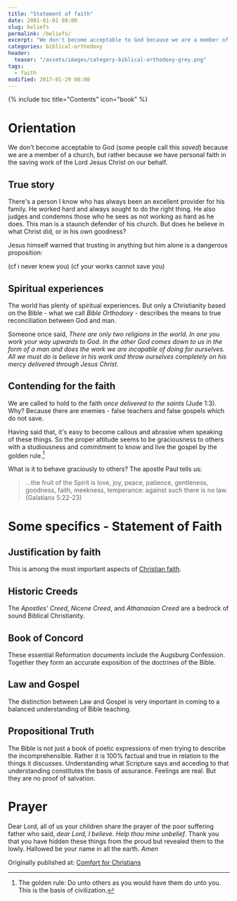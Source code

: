 ```yaml
---
title: "Statement of faith"
date: 2001-01-01 08:00
slug: beliefs
permalink: /beliefs/
excerpt: "We don't become acceptable to God because we are a member of a church, but rather because we have personal faith in the saving work of the Lord Jesus Christ on our behalf."
categories: biblical-orthodoxy
header:
  teaser: "/assets/images/category-biblical-orthodoxy-grey.png"
tags:
  - faith
modified: 2017-01-29 08:00
---
```

{% include toc title="Contents" icon="book" %}

# Orientation
We don't become acceptable to God (some people call this *saved*) because we are a member of a church, but rather because we have personal faith in the saving work of the Lord Jesus Christ on our behalf.  

## True story
There's a person I know who has always been an excellent provider for his family.  He worked hard and always sought to do the right thing.  He also judges and condemns those who he sees as not working as hard as he does.  This man is a staunch defender of his church.  But does he believe in what Christ did, or in his own goodness?

Jesus himself warned that trusting in anything but him alone is a dangerous proposition:

(cf i never knew you)
(cf your works cannot save you)

## Spiritual experiences
The world has plenty of spiritual experiences.  But only a Christianity based on the Bible - what we call *Bible Orthodoxy* - describes the means to true reconciliation between God and man.

Someone once said, *There are only two religions in the world.  In one you work your way upwards to God.  In the other God comes down to us in the form of a man and does the work we are incapable of doing for ourselves.  All we must do is believe in his work and throw ourselves completely on his mercy delivered through Jesus Christ*.

## Contending for the faith
We are called to hold to the faith *once delivered to the saints* (Jude 1:3).  Why?  Because there are enemies - false teachers and false gospels which do not save.

Having said that, it's easy to become callous and abrasive when speaking of these things.  So the proper attitude seems to be graciousness to others with a studiousness and commitment to know and live the gospel by the golden rule.[^85fc7e66]

[^85fc7e66]: The golden rule: Do unto others as you would have them do unto you.  This is the basis of civilization.

What is it to behave graciously to others?  The apostle Paul tells us:

>...the fruit of the Spirit is love, joy, peace, patience, gentleness, goodness, faith, meekness, temperance: against such there is no law. (Galatians 5:22-23)

# Some specifics - Statement of Faith

## Justification by faith
This is among the most important aspects of [Christian faith](/faith/).  

## Historic Creeds
The *Apostles' Creed*, *Nicene Creed*, and *Athanasian Creed* are a bedrock of sound Biblical Christianity.

## Book of Concord
These essential Reformation documents include the Augsburg Confession.  Together they form an accurate exposition of the doctrines of the Bible.

## Law and Gospel
The distinction between Law and Gospel is very important in coming to a balanced understanding of Bible teaching.  

## Propositional Truth
The Bible is not just a book of poetic expressions of men trying to describe the incomprehensible.  Rather it is 100% factual and true in relation to the things it discusses.  Understanding what Scripture says and acceding to that understanding constitutes the basis of assurance.  Feelings are real.  But they are no proof of salvation.  
 
# Prayer
Dear Lord, all of us your children share the prayer of the poor suffering father who said, *dear Lord, I believe.  Help thou mine unbelief*.  Thank you that you have hidden these things from the proud but revealed them to the lowly.  Hallowed be your name in all the earth.  *Amen*


<div>Originally published at: <a href='http://www.alecsatin.com/'>Comfort for Christians</a></div>

